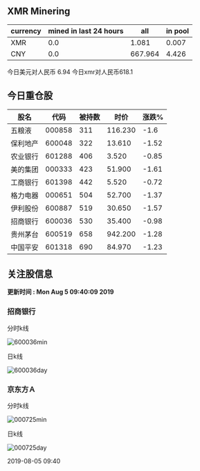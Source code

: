 ## XMR Minering

|currency|mined in last 24 hours|all|in pool|
|---|---|---|---|
|XMR|0.0|1.081|0.007|
|CNY|0.0|667.964|4.426|

今日美元对人民币 6.94	今日xmr对人民币618.1


## 今日重仓股 

|股名|代码|被持数|时价|涨跌%|
|---|---|---|---|---|
|五粮液|000858|311|116.230|-1.6|
|保利地产|600048|322|13.610|-1.52|
|农业银行|601288|406|3.520|-0.85|
|美的集团|000333|423|51.900|-1.61|
|工商银行|601398|442|5.520|-0.72|
|格力电器|000651|504|52.700|-1.37|
|伊利股份|600887|519|30.650|-1.57|
|招商银行|600036|530|35.400|-0.98|
|贵州茅台|600519|658|942.200|-1.28|
|中国平安|601318|690|84.970|-1.23|

## 关注股信息
**更新时间 : Mon Aug  5 09:40:09 2019**
### 招商银行 
分时k线

![600036min](http://image.sinajs.cn/newchart/min/n/sh600036.gif)

日k线

![600036day](http://image.sinajs.cn/newchart/daily/n/sh600036.gif)

### 京东方Ａ 
分时k线

![000725min](http://image.sinajs.cn/newchart/min/n/sz000725.gif)

日k线

![000725day](http://image.sinajs.cn/newchart/daily/n/sz000725.gif)

2019-08-05 09:40